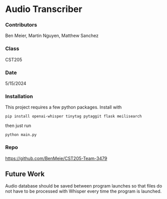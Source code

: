 # Audio Transcriber
### Contributors
Ben Meier, Martin Nguyen, Matthew Sanchez

### Class
CST205

### Date
5/15/2024

### Installation
This project requires a few python packages. Install with
```
pip install openai-whisper tinytag pytaggit flask meilisearch
```
then just run
```
python main.py
```

### Repo
https://github.com/BenMeie/CST205-Team-3479

## Future Work
Audio database should be saved between program launches so that files do not have to be processed with Whisper every time the program is launched.